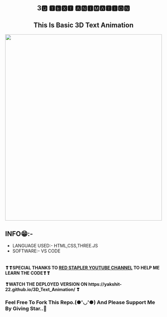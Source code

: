 <h2 align="center">3🅳 🆃🅴🆇🆃 🅰🅽🅸🅼🅰🆃🅸🅾🅽</h2>
<h2 align="center">This Is Basic 3D Text Animation</h2>
<img src="3danimation.gif" width="100%" height="600px" />

<h2>INFO😁:-</h2>
<ul>
<li>LANGUAGE USED:- HTML,CSS,THREE.JS</li>
<li>SOFTWARE:- VS CODE</li><br></ul>

<h4>❣❣SPECIAL THANKS TO <a href="https://youtu.be/1bkibGIG8i0">RED STAPLER YOUTUBE CHANNEL</a> TO HELP ME LEARN THE CODE❣❣</h4>

<h4>❣WATCH THE DEPLOYED VERSION ON https://yakshit-22.github.io/3D_Text_Animation/ ❣</h4>

### Feel Free To Fork This Repo.(●'◡'●) And Please Support Me By Giving Star..🎇
